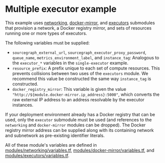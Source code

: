 # Multiple executor example

This example uses [networking](https://registry.terraform.io/modules/sourcegraph/executors/google/5.8.0/submodules/networking), [docker-mirror](https://registry.terraform.io/modules/sourcegraph/executors/google/5.8.0/submodules/docker-mirror), and [executors](https://registry.terraform.io/modules/sourcegraph/executors/google/5.8.0/submodules/executors) submodules that provision a network, a Docker registry mirror, and sets of resources running one or more types of executors.

The following variables must be supplied:

- `sourcegraph_external_url`, `sourcegraph_executor_proxy_password`, `queue_name`, `metrics_environment_label`, and `instance_tag`: Analogous to the `executor_*` variables in the `single-executor` example.
- `resource_prefix`: A prefix unique to each set of compute resources. This prevents collisions between two uses of the `executors` module. We recommend this value be constructed the same way `instance_tag` is constructed.
- `docker_registry_mirror`: This variable is given the value `"http://${module.docker-mirror.ip_address}:5000"`, which converts the raw external IP address to an address resolvable by the executor instances.

If your deployment environment already has a Docker registry that can be used, only the `executor` submodule must be used (and references to the `networking` and `docker-mirror` modules can be dropped). The Docker registry mirror address can be supplied along with its containing network and subnetwork as pre-existing identifier literals.

All of these module's variables are defined in [modules/networking/variables.tf](https://github.com/sourcegraph/terraform-google-executors/blob/v5.8.0/modules/networking/variables.tf), [modules/docker-mirror/variables.tf](https://github.com/sourcegraph/terraform-google-executors/blob/v5.8.0/modules/docker-mirror/variables.tf), and [modules/executors/variables.tf](https://github.com/sourcegraph/terraform-google-executors/blob/v5.8.0/modules/executors/variables.tf).

